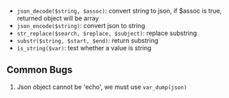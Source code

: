 
- `json_decode($string, $assoc)`: convert string to json, if $assoc is true, returned object will be array
- `json_encode($string)`: convert json to string
- `str_replace($search, $replace, $subject)`: replace substring
- `substr($string, $start, $end)`: return substring
- `is_string($var)`: test whether a value is string


Common Bugs
-----------
1. Json object cannot be 'echo', we must use `var_dump(json)`
